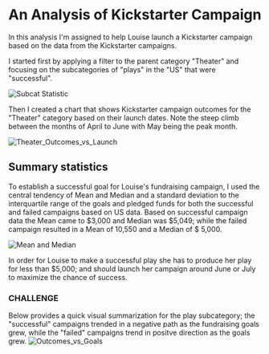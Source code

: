 
# An Analysis of Kickstarter Campaign

In this analysis I'm assigned to help Louise launch a Kickstarter campaign based on the data from the Kickstarter campaigns.

I started first by applying a filter to the parent category "Theater" and focusing on the subcategories of "plays" in the "US" that were "successful".

![Subcat Statistic](https://user-images.githubusercontent.com/82338072/116718758-50323680-a9a8-11eb-871c-c37b389c238b.png)

Then I created a chart that shows Kickstarter campaign outcomes for the "Theater" category based on their launch dates. Note the steep climb between the months of April to June with May being the peak month.

![Theater_Outcomes_vs_Launch](https://user-images.githubusercontent.com/82338072/116718873-7061f580-a9a8-11eb-90c0-b85c5fbd3366.png)
## Summary statistics

To establish a successful goal for Louise's fundraising campaign, I used the central tendency of Mean and Median and a standard deviation to the interquartile range of the goals and pledged funds for both the successful and failed campaigns based on US data. Based on successful campaign data the Mean came to $3,000 and Median was $5,049; while the failed campaign resulted in a Mean of 10,550 and a Median of $ 5,000.

![Mean and Median](https://user-images.githubusercontent.com/82338072/116718955-87084c80-a9a8-11eb-84df-a3ff032d8fd6.png)

In order for Louise to make a successful play she has to produce her play for less than $5,000; and should launch her campaign around June 
or July to maximize the chance of success.

### CHALLENGE

Below provides a quick visual summarization for the play subcategory; the "successful" campaigns trended in a negative path as the fundraising goals grew, while the "failed" campaigns trend in positve direction as the goals grew.
![Outcomes_vs_Goals](https://user-images.githubusercontent.com/82338072/116718987-8d96c400-a9a8-11eb-975a-16ccbec03a43.png)

